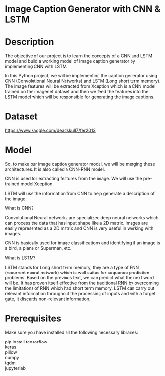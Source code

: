 # Image Caption Generator with CNN & LSTM 

# Description
The objective of our project is to learn the concepts of a CNN and LSTM model and build a working model of Image caption generator by implementing CNN with LSTM. 

In this Python project, we will be implementing the caption generator using CNN (Convolutional Neural Networks) and LSTM (Long short term memory). The image features will be extracted from Xception which is a CNN model trained on the imagenet dataset and then we feed the features into the LSTM model which will be responsible for generating the image captions. 

 # Dataset
 https://www.kaggle.com/deadskull7/fer2013
 
 # Model
 
 So, to make our image caption generator model, we will be merging these architectures. It is also called a CNN-RNN model. 

CNN is used for extracting features from the image. We will use the pre-trained model Xception. 

LSTM will use the information from CNN to help generate a description of the image. 


What is CNN?

Convolutional Neural networks are specialized deep neural networks which can process the data that has input shape like a 2D matrix. Images are easily represented as a 2D matrix and CNN is very useful in working with images.

CNN is basically used for image classifications and identifying if an image is a bird, a plane or Superman, etc.

What is LSTM?

LSTM stands for Long short term memory, they are a type of RNN (recurrent neural network) which is well suited for sequence prediction problems. Based on the previous text, we can predict what the next word will be. It has proven itself effective from the traditional RNN by overcoming the limitations of RNN which had short term memory. LSTM can carry out relevant information throughout the processing of inputs and with a forget gate, it discards non-relevant information.

# Prerequisites

Make sure you have installed all the following necessary libraries:

  pip install tensorflow<br/>
keras<br/>
pillow<br/>
numpy<br/>
tqdm<br/>
jupyterlab
